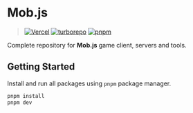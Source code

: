 Mob.js
======

> [![Vercel](https://img.shields.io/badge/vercel-%23000000.svg?style=for-the-badge&logo=vercel&logoColor=white)](https://vercel.com)
> [![turborepo](https://img.shields.io/badge/maintained%20with-turborepo-blueviolet.svg)](https://turborepo.org/)
> [![pnpm](https://img.shields.io/badge/pnpm-v7.11.0-informational)](https://pnpm.io/)

Complete repository for **Mob.js** game client, servers and tools.

## Getting Started

Install and run all packages using `pnpm` package manager.

```sh
pnpm install
pnpm dev
```
